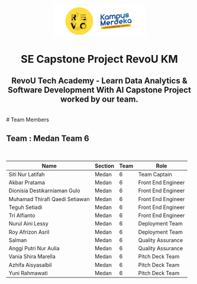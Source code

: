 <br />
<p align="center">
  <a href="https://github.com/Kampus-Merdeka-Software-Engineering/km-feb24-medan-6">
    <img src="Capstone/logorevoU.png" width='250dp' alt="Logo" >
  </a>

  <h1 align="center">SE Capstone Project RevoU KM</h1>
  <h2 align="center">
  RevoU Tech Academy - Learn Data Analytics & Software Development With AI Capstone Project worked by our team.</h2> 
</p>
<br>
# Team Members

## Team  : Medan Team 6

<br>

| Name                            | Section     | Team        | Role                      |
| -----------------------------   | ----------- | ----------- | --------------------------|
| Siti Nur Latifah                | Medan       | 6           | Team Captain              |
| Akbar Pratama                   | Medan       | 6           | Front End Engineer        |
| Dionisia Destikarniaman Gulo    | Medan       | 6           | Front End Engineer        |
| Muhamad Thirafi Qaedi Setiawan  | Medan       | 6           | Front End Engineer        |
| Teguh Setiadi                   | Medan       | 6           | Front End Engineer        |
| Tri Alfianto                    | Medan       | 6           | Front End Engineer        |
| Nurul Aini Lessy                | Medan       | 6           | ⁠Deployment Team           |
| Roy Afrizon Asril               | Medan       | 6           | Deployment Team           |
| Salman                          | Medan       | 6           | Quality Assurance         |
| Anggi Putri Nur Aulia           | Medan       | 6           | Quality Assurance         |
| Vania Shira Marella             | Medan       | 6           | ⁠Pitch Deck Team           |
| Azhifa Aisyasalbil              | Medan       | 6           | ⁠Pitch Deck Team           |
| Yuni Rahmawati                  | Medan       | 6           | ⁠Pitch Deck Team           |


<br>